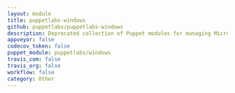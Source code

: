 ```yaml
---
layout: module
title: puppetlabs-windows
github: puppetlabs/puppetlabs-windows
description: Deprecated collection of Puppet modules for managing Microsoft Windows.
appveyor: false
codecov_token: false
puppet_module: puppetlabs/windows
travis_com: false
travis_org: false
workflow: false
category: Other
---
```

